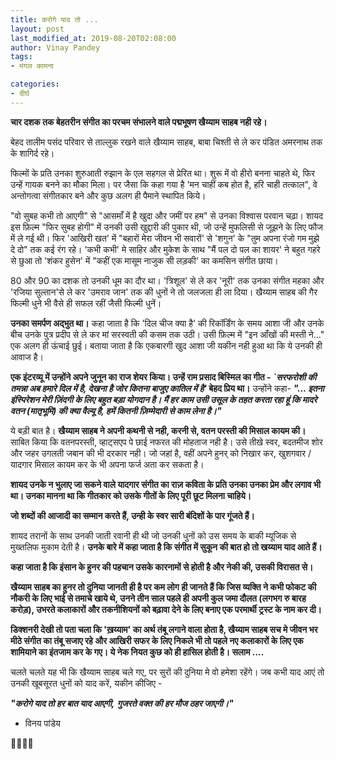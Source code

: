```yaml
---
title: करोगे याद तो ...
layout: post
last_modified_at: 2019-08-20T02:08:00
author: Vinay Pandey
tags:
- मंगल कामना

categories:
- दीर्घ
---
```

**चार दशक तक बेहतरीन संगीत का परचम संभालने वाले पद्मभूषण खैय्याम साहब नही रहे।**

बेहद तालीम पसंद परिवार से ताल्लुक रखने वाले खैय्याम साहब,  बाबा चिश्ती से ले कर पंडित अमरनाथ तक के शागिर्द रहे। 

फिल्मों के प्रति उनका शुरुआती रुझान के एल सहगल से प्रेरित था। शुरू में वो हीरो बनना चाहते थे,  फिर उन्हें गायक बनने का मौका मिला। पर जैसा कि कहा गया है 'मन चाहीं कब होत है, हरि चाही तत्काल", वे अन्तोगत्वा संगीतकार बने और कुछ अलग ही पैमाने स्थापित किये।  

"वो सुबह कभी तो आएगी" से "आसमाँ में है खुदा और जमीं पर हम" से उनका विश्वास परवान चढ़ा।  शायद इस फ़िल्म "फिर सुबह होगी" में उनकी उसी खुद्दारी की पुकार थी, जो उन्हें मुफलिसी से जूझने के लिए फौज में ले गई थी। फिर 'आखिरी खत' में  "बहारों मेरा जीवन भी सवारों' से 'शगुन' के "तुम अपना रंजो गम मुझे दे दो" तक कई रंग रहे। 'कभी कभी'  मे साहिर और मुकेश के साथ "मैं पल दो पल का शायर' ने बहुत गहरे से छुआ तो 'शंकर हुसेन' में "कहीं एक मासूम नाजुक सी लड़की' का कमसिन संगीत छाया। 

80 और 90 का दशक तो उनकी धूम का दौर था। 'त्रिशूल' से ले कर 'नूरी' तक उनका संगीत महका और 'रजिया सुल्तान'से ले कर 'उमराव जान' तक की धुनों ने तो जलजला ही ला दिया। खैय्याम साहब की गैर फिल्मी धुने भी वैसे ही सफल रहीं जैसी फिल्मी धुनें। 

**उनका समर्पण अद्भुत था।** कहा जाता है कि 'दिल चीज क्या है' की रिकॉर्डिंग के समय आशा जी और उनके बीच उनके पुत्र प्रदीप से ले कर मां सरस्वती की कसम तक उठी। उसी फ़िल्म  में "इन आँखों की मस्ती ने..."  एक अलग ही ऊंचाई छुई। बताया जाता है कि एकबारगी खुद आशा जी यकीन नही हुआ था कि ये उनकी ही आवाज है। 

**एक इंटरव्यू में उन्होंने अपने जुनून का राज शेयर किया। उन्हें राम प्रसाद बिस्मिल का गीत - *`सरफरोशी की तमन्ना अब हमारे दिल में है, देखना है जोर कितना बाजुए कातिल में है'*  बेहद प्रिय था।**
 उन्होंने कहा- 
 ***"... इतना इंस्पिरेशन मेरी ज़िंदगी के लिए बहुत बड़ा योगदान है। मैं हर काम उसी उसूल के तहत करता रहा हूं कि मादरे वतन (मातृभूमि) की क्या वैल्यू है, हमें कितनी ज़िम्मेदारी से काम लेना है।"***

ये बड़ी बात है। **खैय्याम साहब ने अपनी कथनी से नही, करनी से, वतन परस्ती की मिसाल कायम की।** साबित किया कि वतनपरस्ती, व्हाट्सएप पे छाई नफरत की मोहताज नही है। उसे तीखे स्वर, बदतमीज शोर और जहर उगलती जबान की भी दरकार नही। जो जहां है, वहीं अपने हुनर् को निखार कर, खुशगवार / यादगार मिसाल कायम कर के भी अपना फर्ज अता कर सकता है।

**शायद उनके न भुलाए जा सकने वाले यादगार संगीत का राज़ कविता के प्रति उनका उनका प्रेम और लगाव भी था। उनका मानना था कि गीतकार को उसके गीतों के लिए पूरी छूट मिलना चाहिये।**

**जो शब्दों की आजादी का सम्मान करते हैं, उन्ही के स्वर सारी बंदिशों के पार गूंजते हैं।** 

शायद तरानों के साथ उनकी जाती रवानी ही थी जो उनकी धुनों को उस समय के बाकी म्यूजिक से मुख्तलिफ मुकाम देती है। **उनके बारे में कहा जाता है कि संगीत में सुकून की बात हो तो खय्याम याद आते हैं।**
 
**कहा जाता है कि इंसान के हुनर की पहचान उसके कारनामों से होती है और नेकी की, उसकी विरासत से।**

 **खैय्याम साहब का हुनर तो दुनिया जानती ही है पर कम लोग ही जानते हैं कि जिस व्यक्ति ने कभी फोकट की नौकरी के लिए भाई से तमाचे खाये थे, उनने तीन साल पहले ही अपनी कुल जमा दौलत (लगभग रु बारह करोड़), उभरते कलाकारों और तकनीशियनों को बढ़ावा देने के लिए बनाए एक  परमार्थी ट्रस्ट के नाम कर दी।**

 **डिक्शनरी देखी तो पता चला कि 'ख़य्याम' का अर्थ तंबू लगाने वाला होता है, खैय्याम साहब सच मे जीवन भर मीठे संगीत का तंबू सजाए रहे और आखिरी सफर के लिए निकले भी तो पहले नए कलाकारों के लिए एक शामियाने का इंतजाम कर के गए। ये नेक नियत कुछ को ही हासिल होती है। सलाम ....**

चलते चलते यह भी कि खैय्याम साहब चले गए, पर सुरों की दुनिया मे वो हमेशा रहेंगे। जब कभी याद आएं तो उनकी खूबसूरत धुनों को याद करें, यकीन कीजिए  -

***"करोगे याद तो हर बात याद आएगी,***
***गुजरते वक्त की हर मौज ठहर जाएगी।"***

- विनय पांडेय

🙏🌷🌷🙏


